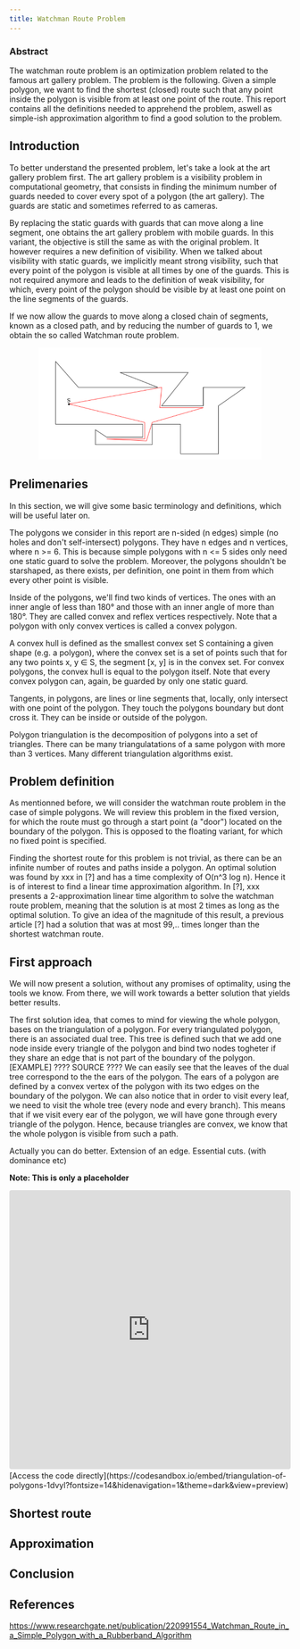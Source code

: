 ```yaml
---
title: Watchman Route Problem
---
```


### Abstract

The watchman route problem is an optimization problem related to the famous art gallery problem. The problem is the following.
Given a simple polygon, we want to find the shortest (closed) route such that any point inside the polygon is visible from at least one point of the route.
This report contains all the definitions needed to apprehend the problem, aswell as simple-ish approximation algorithm to find a good solution to the problem.

## Introduction

To better understand the presented problem, let's take a look at the art gallery problem first. The art gallery problem is a visibility problem in computational geometry, that consists in finding the minimum number of guards needed to cover every spot of a polygon (the art gallery). The guards are static and sometimes referred to as cameras.

By replacing the static guards with guards that can move along a line segment, one obtains the art gallery problem with mobile guards. In this variant, the objective is still the same as with the original problem. It however requires a new definition of visibility. When we talked about visibility with static guards, we implicitly meant strong visibility, such that every point of the polygon is visible at all times by one of the guards. This is not required anymore and leads to the definition of weak visibility, for which, every point of the polygon should be visible by at least one point on the line segments of the guards.

If we now allow the guards to move along a closed chain of segments, known as a closed path, and by reducing the number of guards to 1, we obtain the so called Watchman route problem. 
<center><img src="github_img_test.png" width="400" height="200" /></center>

## Prelimenaries

In this section, we will give some basic terminology and definitions, which will be useful later on.

The polygons we consider in this report are n-sided (n edges) simple (no holes and don't self-intersect) polygons.
They have n edges and n vertices, where n >= 6. This is because simple polygons with n <= 5 sides only need one static guard to solve the problem. Moreover, the polygons shouldn't be starshaped, as there exists, per definition, one point in them from which every other point is visible.

Inside of the polygons, we'll find two kinds of vertices. The ones with an inner angle of less than 180° and those with an inner angle of more than 180°. They are called convex and reflex vertices respectively. Note that a polygon with only convex vertices is called a convex polygon.

A convex hull is defined as the smallest convex set S containing a given shape (e.g. a polygon), where the convex set is a set of points such that for any two points x, y &#8712; S, the segment [x, y] is in the convex set. For convex polygons, the convex hull is equal to the polygon itself. Note that every convex polygon can, again, be guarded by only one static guard.

Tangents, in polygons, are lines or line segments that, locally, only intersect with one point of the polygon. They touch the polygons boundary but dont cross it. They can be inside or outside of the polygon.

Polygon triangulation is the decomposition of polygons into a set of triangles. There can be many triangulatations of a same polygon with more than 3 vertices. Many different triangulation algorithms exist.

## Problem definition

As mentionned before, we will consider the watchman route problem in the case of simple polygons. We will review this problem in the fixed version, for which the route must go through a start point (a "door") located on the boundary of the polygon. This is opposed to the floating variant, for which no fixed point is specified.

Finding the shortest route for this problem is not trivial, as there can be an infinite number of routes and paths inside a polygon.
An optimal solution was found by xxx in [?] and has a time complexity of O(n^3 log n). Hence it is of interest to find a linear time approximation algorithm. In [?], xxx presents a 2-approximation linear time algorithm to solve the watchman route problem, meaning that the solution is at most 2 times as long as the optimal solution. To give an idea of the magnitude of this result, a previous article [?] had a solution that was at most 99,.. times longer than the shortest watchman route.


## First approach

We will now present a solution, without any promises of optimality, using the tools we know. From there, we will work towards a better solution that yields better results. 

The first solution idea, that comes to mind for viewing the whole polygon, bases on the triangulation of a polygon. For every triangulated polygon, there is an associated dual tree. This tree is defined such that we add one node inside every triangle of the polygon and bind two nodes togheter if they share an edge that is not part of the boundary of the polygon. [EXAMPLE] ???? SOURCE ???? We can easily see that the leaves of the dual tree correspond to the the ears of the polygon. The ears of a polygon are defined by a convex vertex of the polygon with its two edges on the boundary of the polygon. We can also notice that in order to visit every leaf, we need to visit the whole tree (every node and every branch). This means that if we visit every ear of the polygon, we will have gone through every triangle of the polygon. Hence, because triangles are convex, we know that the whole polygon is visible from such a path. 

Actually you can do better. Extension of an edge. 
Essential cuts. (with dominance etc)

**Note: This is only a placeholder**

<iframe src="https://codesandbox.io/embed/triangulation-of-polygons-1dvyl?fontsize=14&hidenavigation=1&theme=dark&view=preview"
     style="width:100%; height:500px; border:0; border-radius: 4px; overflow:hidden;"
     title="Triangulation of polygons"
     allow="accelerometer; ambient-light-sensor; camera; encrypted-media; geolocation; gyroscope; hid; microphone; midi; payment; usb; vr; xr-spatial-tracking"
     sandbox="allow-forms allow-modals allow-popups allow-presentation allow-same-origin allow-scripts"
   ></iframe>
   [Access the code directly](https://codesandbox.io/embed/triangulation-of-polygons-1dvyl?fontsize=14&hidenavigation=1&theme=dark&view=preview)

## Shortest route

## Approximation

## Conclusion


   
## References
https://www.researchgate.net/publication/220991554_Watchman_Route_in_a_Simple_Polygon_with_a_Rubberband_Algorithm
